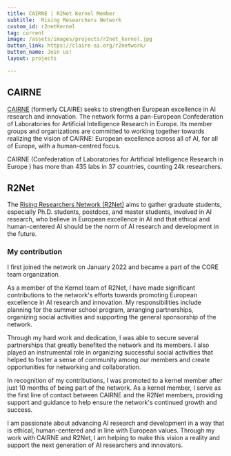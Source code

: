 ```yaml
---
title: CAIRNE | R2Net Kernel Member
subtitle:  Rising Researchers Network 
custom_id: r2netKernel
tag: current
image: /assets/images/projects/r2net_kernel.jpg
button_link: https://claire-ai.org/r2network/
button_name: Join us!
layout: projects

---
```


## CAIRNE

[CAIRNE](https://claire-ai.org/) (formerly CLAIRE)  seeks to strengthen European excellence in AI research and innovation. The network forms a pan-European Confederation of Laboratories for Artificial Intelligence Research in Europe. Its member groups and organizations are committed to working together towards realizing the vision of CAIRNE: European excellence across all of AI, for all of Europe, with a human-centred focus.

CAIRNE (Confederation of Laboratories for Artificial Intelligence Research in Europe ) has more than 435 labs in 37 countries, counting 24k researchers.

## R2Net

The [Rising Researchers Network (R2Net)](https://claire-ai.org/r2network/) aims to gather graduate students, especially Ph.D. students, postdocs, and master students, involved in AI research, who believe in European excellence in AI and that ethical and human-centered AI should be the norm of AI research and development in the future.

### My contribution

I first joined the network on January 2022 and became a part of the CORE team organization.

As a member of the Kernel team of R2Net, I have made significant contributions to the network's efforts towards promoting European excellence in AI research and innovation. My responsibilities include planning for the summer school program, arranging partnerships, organizing social activities and supporting the general sponsorship of the network.

Through my hard work and dedication, I was able to secure several partnerships that greatly benefited the network and its members. I also played an instrumental role in organizing successful social activities that helped to foster a sense of community among our members and create opportunities for networking and collaboration.

In recognition of my contributions, I was promoted to a kernel member after just 10 months of being part of the network. As a kernel member, I serve as the first line of contact between CAIRNE and the R2Net members, providing support and guidance to help ensure the network's continued growth and success.

I am passionate about advancing AI research and development in a way that is ethical, human-centered and in line with European values. Through my work with CAIRNE and R2Net, I am helping to make this vision a reality and support the next generation of AI researchers and innovators.
